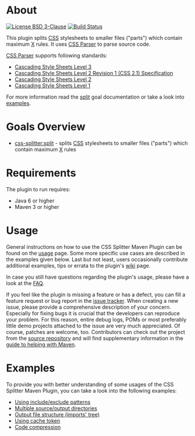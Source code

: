 # About
[![License BSD 3-Clause](https://img.shields.io/badge/license-BSD%203--Clause-blue.svg)](http://css-splitter-maven-plugin.projects.gabrys.biz/license.txt)
[![Build Status](https://travis-ci.org/gabrysbiz/css-splitter-maven-plugin.svg?branch=release%2F2.0.3)](https://travis-ci.org/gabrysbiz/css-splitter-maven-plugin)

This plugin splits [CSS](http://www.w3.org/Style/CSS/) stylesheets to smaller files ("parts") which contain maximum [X](http://css-splitter-maven-plugin.projects.gabrys.biz/LATEST/split-mojo.html#maxRules) rules. It uses [CSS Parser](http://cssparser.sourceforge.net/) to parse source code.

[CSS Parser](http://cssparser.sourceforge.net/) supports following standards:
* [Cascading Style Sheets Level 3](https://www.w3.org/Style/CSS/)
* [Cascading Style Sheets Level 2 Revision 1 (CSS 2.1) Specification](https://www.w3.org/TR/CSS2/)
* [Cascading Style Sheets Level 2](https://www.w3.org/TR/2008/REC-CSS2-20080411/)
* [Cascading Style Sheets Level 1](https://www.w3.org/TR/CSS1/)

For more information read the [split](http://css-splitter-maven-plugin.projects.gabrys.biz/LATEST/split-mojo.html) goal documentation or take a look into [examples](#examples).

# Goals Overview
* [css-splitter:split](http://css-splitter-maven-plugin.projects.gabrys.biz/2.0.3/split-mojo.html) - splits [CSS](http://www.w3.org/Style/CSS/) stylesheets to smaller files ("parts") which contain maximum [X](http://css-splitter-maven-plugin.projects.gabrys.biz/2.0.3/split-mojo.html#maxRules) rules

# Requirements
The plugin to run requires:
* Java 6 or higher
* Maven 3 or higher

# Usage
General instructions on how to use the CSS Splitter Maven Plugin can be found on the [usage](http://css-splitter-maven-plugin.projects.gabrys.biz/2.0.3/usage.html) page. Some more specific use cases are described in the examples given below. Last but not least, users occasionally contribute additional examples, tips or errata to the plugin's [wiki](https://github.com/gabrysbiz/css-splitter-maven-plugin/wiki) page.

In case you still have questions regarding the plugin's usage, please have a look at the [FAQ](http://css-splitter-maven-plugin.projects.gabrys.biz/2.0.3/faq.html).

If you feel like the plugin is missing a feature or has a defect, you can fill a feature request or bug report in the [issue tracker](http://css-splitter-maven-plugin.projects.gabrys.biz/2.0.3/issue-tracking.html). When creating a new issue, please provide a comprehensive description of your concern. Especially for fixing bugs it is crucial that the developers can reproduce your problem. For this reason, entire debug logs, POMs or most preferably little demo projects attached to the issue are very much appreciated. Of course, patches are welcome, too. Contributors can check out the project from the [source repository](http://css-splitter-maven-plugin.projects.gabrys.biz/2.0.3/source-repository.html) and will find supplementary information in the [guide to helping with Maven](http://maven.apache.org/guides/development/guide-helping.html).

# Examples
To provide you with better understanding of some usages of the CSS Splitter Maven Plugin, you can take a look into the following examples:
* [Using include/exclude patterns](http://css-splitter-maven-plugin.projects.gabrys.biz/2.0.3/examples/patterns.html)
* [Multiple source/output directories](http://css-splitter-maven-plugin.projects.gabrys.biz/2.0.3/examples/multiple-directories.html)
* [Output file structure (imports' tree)](http://css-splitter-maven-plugin.projects.gabrys.biz/2.0.3/examples/output-file-structure.html)
* [Using cache token](http://css-splitter-maven-plugin.projects.gabrys.biz/2.0.3/examples/cache-token.html)
* [Code compression](http://css-splitter-maven-plugin.projects.gabrys.biz/2.0.3/examples/code-compression.html)

